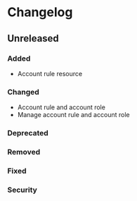 # Changelog

## Unreleased

### Added

* Account rule resource

### Changed

* Account rule and account role
* Manage account rule and account role

### Deprecated

### Removed

### Fixed

### Security